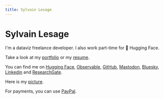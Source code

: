 ```yaml
---
title: Sylvain Lesage
---
```


# Sylvain Lesage

I'm a dataviz freelance developer. I also work part-time for 🤗 Hugging Face.

Take a look at my [portfolio](https://illisible.net/sylvain-lesage?lang=en) or my [resume](/resume/).

You can find me on [Hugging Face](https://huggingface.co/severo), [Observable](https://observablehq.com/@severo), [GitHub](https://github.com/severo), [Mastodon](https://mastodon.social/@severo), [Bluesky](https://bsky.app/profile/severo-dev.bsky.social), [Linkedin](https://www.linkedin.com/in/sylvain--lesage/) and [ResearchGate](https://www.researchgate.net/profile/Sylvain_Lesage).

Here is my [picture](/assets/images/sylvain-lesage.jpeg).

For payments, you can use [PayPal](https://www.paypal.com/paypalme/rednegra).
